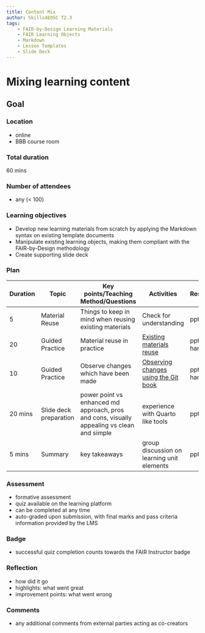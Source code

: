 ```yaml
---
title: Content Mix
author: Skills4EOSC T2.3
tags: 
    - FAIR-by-Design Learning Materials
    - FAIR Learning Objects
    - Markdown
    - Lesson Templates
    - Slide Deck
---
```


# Mixing learning content

## Goal



### Location

- online
- BBB course room

### Total duration

60 mins

### Number of attendees

- any (< 100)

### Learning objectives

- Develop new learning materials from scratch by applying the Markdown syntax on existing template documents
- Manipulate existing learning objects, making them compliant with the FAIR-by-Design methodology
- Create supporting slide deck

### Plan

| **Duration** | **Topic**               | **Key points/Teaching Method/Questions**             | **Activities**                                   | **Resources** |
|--------------|-------------------------|------------------------------------------------------|--------------------------------------------------|---------------|
| 5            | Material Reuse          | Things to keep in mind when reusing existing materials | Check for understanding           | pptx           |
| 20           | Guided Practice         | Material reuse in practice                             | [Existing materials reuse](./Activities/01-Existing%20Meterials%20Reuse.md)        | pptx, handouts |
| 10           | Guided Practice         | Observe changes which have been made                   | [Observing changes using the Git book](./Activities/02-Observing%20Changes.md) | pptx, handouts |
| 20 mins      | Slide deck preparation  | power point vs enhanced md approach, pros and cons, visually appealing vs clean and simple                          | experience with Quarto like tools | pptx        |
| 5 mins       | Summary             | key takeaways                                        | group discussion on learning unit elements       | pptx          |

### Assessment

- formative assessment
- quiz available on the learning platform
- can be completed at any time
- auto-graded upon submission, with final marks and pass criteria information provided by the LMS

### Badge

- successful quiz completion counts towards the FAIR Instructor badge

### Reflection

- how did it go
- highlights: what went great
- improvement points: what went wrong

### Comments

- any additional comments from external parties acting as co-creators